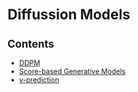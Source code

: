 # Diffussion Models

## Contents

- [DDPM](DDPM.md)
- [Score-based Generative Models](SGM.md)
- [v-prediction](v-prediction.md)